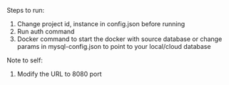 Steps to run:
1. Change project id, instance in config.json before running
2. Run auth command 
3. Docker command to start the docker with source database or change params in mysql-config.json to point to your local/cloud database


Note to self:
1. Modify the URL to 8080 port